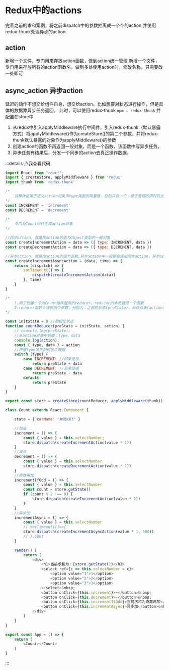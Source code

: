 # Redux中的actions
完善之前的求和案例，将之前dispatch中的参数抽离成一个个的action,并使用redux-thunk处理异步的action

## action

新增一个文件，专门用来存放action函数，做到action统一管理
新增一个文件，专门用来存放所有的action函数名，做到多处使用action时，修改名称，只需要改一处即可

## async_action 异步action
延迟的动作不想交给组件自身，想交给action，比如想要对状态进行操作，但是具体的数据靠异步任务返回。
此时，可以使用redux-thunk
`npm i redux-thunk`
并配置在store中
1. 从redux中引入applyMiddleware执行中间件，引入redux-thunk（默认暴露方式）将applyMiddleware()作为createStore()的第二个参数，并将redux-thunk默认暴露的对象作为applyMiddleware()的参数
2. 创建action的函数不再返回一般对象，而是一个函数，该函数中写异步任务。
3. 异步任务有结果后，分发一个同步的action去真正操作数据。

:::details 点我查看代码
```js
import React from "react";
import { createStore, applyMiddleware } from 'redux'
import thunk from 'redux-thunk'

/* 
    该模块是用于定义action对象中type类型的常量值，目的只有一个：便于管理的同时防止程序员单词写错
*/
const INCREMENT = 'increment'
const DECREMENT = 'decrement'

/* 
    专门为Count组件生成action对象
*/

//同步action，就是指action的值为Object类型的一般对象
const createIncrementAction = data => ({ type: INCREMENT, data })
const createDecrementAction = data => ({ type: DECREMENT, data })

//异步action，就是指action的值为函数,异步action中一般都会调用同步action，异步action不是必须要用的。
const createIncrementAsyncAction = (data, time) => {
    return (dispatch) => {
        setTimeout(() => {
            dispatch(createIncrementAction(data))
        }, time)
    }
}

/* 
    1.用于创建一个为Count组件服务的reducer，reducer的本质就是一个函数
    2.reducer函数会接到两个参数，分别为：之前的状态(preState)，动作对象(action)
*/

const initState = 0 //初始化状态
function countReducer(preState = initState, action) {
    // console.log(preState);
    //从action对象中获取：type、data
    console.log(action);
    const { type, data } = action
    //根据type决定如何加工数据
    switch (type) {
        case INCREMENT: //如果是加
            return preState + data
        case DECREMENT: //若果是减
            return preState - data
        default:
            return preState
    }
}

export const store = createStore(countReducer, applyMiddleware(thunk));

class Count extends React.Component {

    state = { carName: '奔驰c63' }

    //加法
    increment = () => {
        const { value } = this.selectNumber;
        store.dispatch(createIncrementAction(value * 1))
    }
    //减法
    decrement = () => {
        const { value } = this.selectNumber
        store.dispatch(createDecrementAction(value * 1))
    }
    //奇数再加
    incrementIfOdd = () => {
        const { value } = this.selectNumber
        const count = store.getState()
        if (count % 2 !== 0) {
            store.dispatch(createIncrementAction(value * 1))
        }
    }
    //异步加
    incrementAsync = () => {
        const { value } = this.selectNumber
        // setTimeout(()=>{
        store.dispatch(createIncrementAsyncAction(value * 1, 500))
        // },500)
    }

    render() {
        return (
            <div>
                <h1>当前求和为：{store.getState()}</h1>
                <select ref={c => this.selectNumber = c}>
                    <option value="1">1</option>
                    <option value="2">2</option>
                    <option value="3">3</option>
                </select>&nbsp;
                <button onClick={this.increment}>+</button>&nbsp;
                <button onClick={this.decrement}>-</button>&nbsp;
                <button onClick={this.incrementIfOdd}>当前求和为奇数再加</button>&nbsp;
                <button onClick={this.incrementAsync}>异步加</button>&nbsp;
            </div>
        )
    }
}

export const App = () => {
    return (
        <Count></Count>
    )
}
```
:::